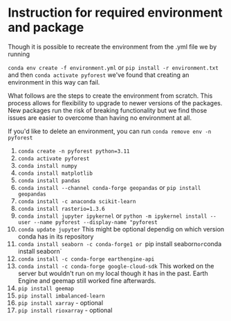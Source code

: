 

# Instruction for required environment and package
Though it is possible to recreate the environment from the .yml file we by running

`conda env create -f environment.yml`
or
`pip install -r environment.txt`
 and then `conda activate pyforest`
 we've found that  creating an environment in this way can fail. 
 
 What follows are the steps to create the environment from scratch. This process allows for flexibility to upgrade to newer versions of the packages. New packages run the risk of breaking functionality but we find those issues are easier to overcome than having no environment at all. 

If you'd like to delete an environment, you can run `conda remove env -n pyforest`

1. `conda create -n pyforest python=3.11`
2. `conda activate pyforest`
3. `conda install numpy` 
4. `conda install matplotlib`
5. `conda install pandas`
6. `conda install --channel conda-forge geopandas`
or `pip install geopandas` 
8. `conda install -c anaconda scikit-learn`
8. `conda install rasterio=1.3.6`
9. `conda install jupyter ipykernel`
 or `python -m ipykernel install --user --name pyforest --display-name "pyforest`
10. `conda update jupyter` This might be optional dependig on which version conda has in its repository
11. `conda install seaborn -c conda-forge1
or `pip install seaborn`
or `conda install seaborn` 
12. `conda install -c conda-forge earthengine-api`
13. `conda install -c conda-forge google-cloud-sdk` This worked on the server but wouldn't run on my local though it has in the past. Earth Engine and geemap still worked fine afterwards.
14. `pip install geemap`
17. `pip install imbalanced-learn`
15. `pip install xarray` - optional
16. `pip install rioxarray` - optional



